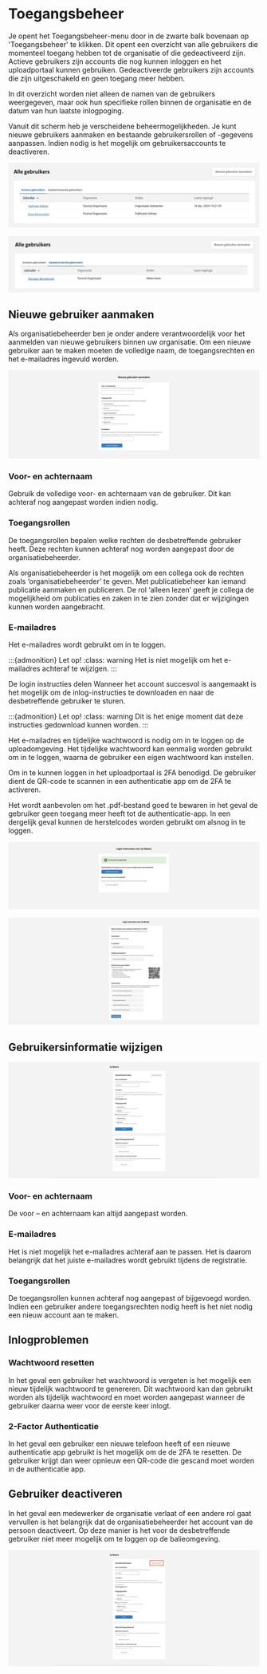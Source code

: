 <!-- markdownlint-disable MD024 -->

# Toegangsbeheer

Je opent het Toegangsbeheer-menu door in de zwarte balk bovenaan op 'Toegangsbeheer' te klikken. Dit opent een overzicht van
alle gebruikers die momenteel toegang hebben tot de organisatie of die gedeactiveerd zijn. Actieve gebruikers zijn accounts
die nog kunnen inloggen en het uploadportaal kunnen gebruiken. Gedeactiveerde gebruikers zijn accounts die zijn uitgeschakeld en
geen toegang meer hebben.

In dit overzicht worden niet alleen de namen van de gebruikers weergegeven, maar ook hun specifieke rollen binnen de organisatie
en de datum van hun laatste inlogpoging.

Vanuit dit scherm heb je verscheidene beheermogelijkheden. Je kunt nieuwe gebruikers aanmaken en bestaande gebruikersrollen of
-gegevens aanpassen. Indien nodig is het mogelijk om gebruikersaccounts te deactiveren.

![Alle actieve gebruikers tab](img/organisatiebeheer_1.1.png)

![Alle gedeactiveerde gebruikers tab](img/organisatiebeheer_1.2.png)

## Nieuwe gebruiker aanmaken

Als organisatiebeheerder ben je onder andere verantwoordelijk voor het aanmelden van nieuwe gebruikers binnen uw organisatie.
Om een nieuwe gebruiker aan te maken moeten de volledige naam, de toegangsrechten en het e-mailadres ingevuld worden.

![Nieuwe gebruiker aanmaken scherm](img/organisatiebeheer_2.png)

### Voor- en achternaam

Gebruik de volledige voor- en achternaam van de gebruiker. Dit kan achteraf nog aangepast worden indien nodig.

### Toegangsrollen

De toegangsrollen bepalen welke rechten de desbetreffende gebruiker heeft. Deze rechten kunnen achteraf nog
worden aangepast door de organisatiebeheerder.

Als organisatiebeheerder is het mogelijk om een collega ook de rechten zoals  ‘organisatiebeheerder’ te geven. Met publicatiebeheer
kan iemand publicatie aanmaken en publiceren. De rol ‘alleen lezen’ geeft je collega de mogelijkheid om publicaties en zaken in te
zien zonder dat er wijzigingen kunnen worden aangebracht.

### E-mailadres

Het e-mailadres wordt gebruikt om in te loggen.

:::{admonition} Let op!
:class: warning
Het is niet mogelijk om het e-mailadres achteraf te wijzigen.
:::

De login instructies delen
Wanneer het account succesvol is aangemaakt is het mogelijk om de inlog-instructies te downloaden en naar de desbetreffende
gebruiker te sturen.

:::{admonition} Let op!
:class: warning
Dit is het enige moment dat deze instructies gedownload kunnen worden.
:::

Het e-mailadres en tijdelijke wachtwoord is nodig om in te loggen op de uploadomgeving. Het tijdelijke wachtwoord kan eenmalig
worden gebruikt om in te loggen, waarna de gebruiker een eigen wachtwoord kan instellen.

Om in te kunnen loggen in het uploadportaal is 2FA benodigd. De gebruiker dient de QR-code te scannen in een authenticatie
app om de 2FA te activeren.

Het wordt aanbevolen om het .pdf-bestand goed te bewaren in het geval de gebruiker geen toegang meer heeft tot de authenticatie-app.
In een dergelijk geval kunnen de herstelcodes worden gebruikt om alsnog in te loggen.

![Succesvol gebruiker aangemaakt scherm](img/organisatiebeheer_3.png)

![Login instructies scherm](img/organisatiebeheer_4.png)

## Gebruikersinformatie wijzigen

![Gebruikers beheer scherm](img/organisatiebeheer_5.png)

### Voor- en achternaam

De voor – en achternaam kan altijd aangepast worden.

### E-mailadres

Het is niet mogelijk het e-mailadres achteraf aan te passen. Het is daarom belangrijk dat het juiste e-mailadres wordt
gebruikt tijdens de registratie.

### Toegangsrollen

De toegangsrollen kunnen achteraf nog aangepast of bijgevoegd worden. Indien een gebruiker andere toegangsrechten
nodig heeft is het niet nodig een nieuw account aan te maken.

## Inlogproblemen

### Wachtwoord resetten

In het geval een gebruiker het wachtwoord is vergeten is het mogelijk een nieuw tijdelijk wachtwoord te genereren.
Dit wachtwoord kan dan gebruikt worden als tijdelijk wachtwoord en moet worden aangepast wanneer de gebruiker daarna
weer voor de eerste keer inlogt.

### 2-Factor Authenticatie

In het geval een gebruiker een nieuwe telefoon heeft of een nieuwe authenticatie app gebruikt is het mogelijk om de de
2FA te resetten. De gebruiker krijgt dan weer opnieuw een QR-code die gescand moet worden in de authenticatie app.

## Gebruiker deactiveren

In het geval een medewerker de organisatie verlaat of een andere rol gaat vervullen is het belangrijk dat de organisatiebeheerder
het account van de persoon deactiveert. Op deze manier is het voor de desbetreffende gebruiker niet meer mogelijk om te loggen op
de balieomgeving.

![Account deactiveren](img/organisatiebeheer_6.png)
